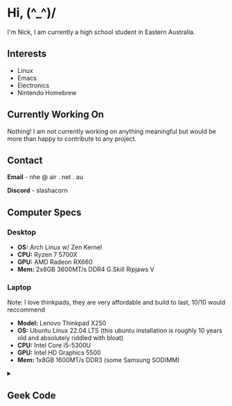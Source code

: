 # Hi,  (^_^)/
I'm Nick, I am currently a high school student in Eastern Australia.

<!-- Hello again! why are you snooping around in my README? -->

## Interests
- Linux
- Emacs
- Electronics
- Nintendo Homebrew


## Currently Working On
Nothing! I am not currently working on anything meaningful but would be more
than happy to contribute to any project.


## Contact
**Email** - nhe @ air . net . au

**Discord** - slashacorn

    
## Computer Specs

### Desktop
- **OS:** Arch Linux w/ Zen Kernel
- **CPU:** Ryzen 7 5700X
- **GPU:** AMD Radeon RX660
- **Mem:** 2x8GB 3600MT/s DDR4 G.Skill Ripjaws V

### Laptop
Note: I love thinkpads, they are very affordable and build to last, 10/10 would reccommend
- **Model:** Lenovo Thinkpad X250
- **OS:** Ubuntu Linux 22.04 LTS (this ubuntu installation is roughly 10 years old and absolutely riddled with bloat)
- **CPU:** Intel Core i5-5300U
- **GPU:** Intel HD Graphics 5500
- **Mem:** 1x8GB 1600MT/s DDR3 (some Samsung SODIMM)

<details>
  <summary>
    
  ## Geek Code
  
  </summary>
  
  ```
  GCS/M d- s:--- a--- C++>$ UL+>+++$ P+>+++ L+++>++++$ E+>++$ W+>++ N? o? K? !w
  O? !M V? PS+ PE- Y? PGP>++ !t !5 !X !R tv b+>++ DI !D G e- h !r y?
  ```
  If you don't already know about the code of the geeks, [Click Here](http://www.joereiss.net/geek/)
</details>
